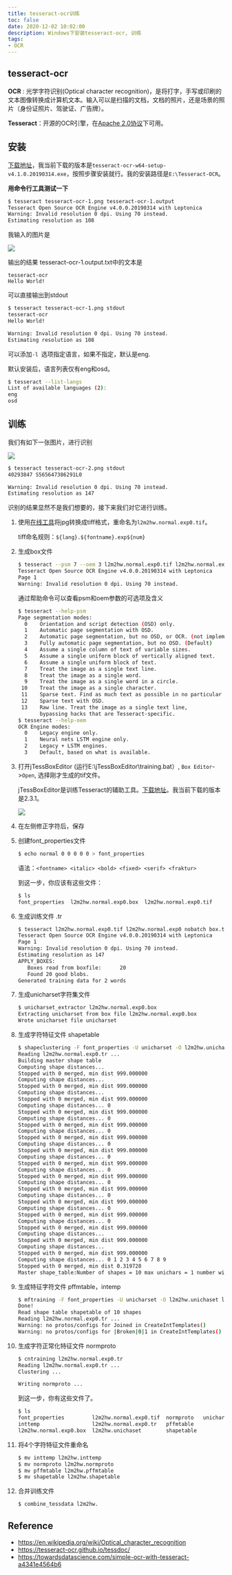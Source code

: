 ```yaml
---
title: tesseract-ocr训练
toc: false
date: 2020-12-02 10:02:00
description: Windows下安装tesseract-ocr, 训练
tags:
- OCR
---
```


## tesseract-ocr

**OCR** : 光学字符识别(Optical character recognition)，是将打字，手写或印刷的文本图像转换成计算机文本。输入可以是扫描的文档，文档的照片，还是场景的照片（身份证照片、驾驶证、广告牌）。

**Tesseract**：开源的OCR引擎，在[Apache 2.0协议](http://www.apache.org/licenses/LICENSE-2.0)下可用。

## 安装

[下载地址](https://github.com/UB-Mannheim/tesseract/wiki)，我当前下载的版本是`tesseract-ocr-w64-setup-v4.1.0.20190314.exe`，按照步骤安装就行。我的安装路径是`E:\Tesseract-OCR`。

**用命令行工具测试一下**

```bash
$ tesseract tesseract-ocr-1.png tesseract-ocr-1.output
Tesseract Open Source OCR Engine v4.0.0.20190314 with Leptonica
Warning: Invalid resolution 0 dpi. Using 70 instead.
Estimating resolution as 108
```

我输入的图片是

![](/images/tesseract-ocr-1.png)

输出的结果 tesseract-ocr-1.output.txt中的文本是

```
tesseract-ocr
Hello World!
```

可以直接输出到stdout

```bash
$ tesseract tesseract-ocr-1.png stdout
tesseract-ocr
Hello World!

Warning: Invalid resolution 0 dpi. Using 70 instead.
Estimating resolution as 108
```

可以添加`-l `选项指定语言，如果不指定，默认是eng.

默认安装后，语言列表仅有eng和osd。

```bash
$ tesseract --list-langs
List of available languages (2):
eng
osd
```

## 训练

我们有如下一张图片，进行识别

![](/images/tesseract-ocr-2.png)

```bash
$ tesseract tesseract-ocr-2.png stdout
40293847 S565647386291L0

Warning: Invalid resolution 0 dpi. Using 70 instead.
Estimating resolution as 147
```

识别的结果显然不是我们想要的，接下来我们对它进行训练。

1. 使用[在线工具](https://cn.office-converter.com/tiff-converter)将jpg转换成tiff格式，重命名为`l2m2hw.normal.exp0.tif`。

   tiff命名规则：`${lang}.${fontname}.exp${num}`

2. 生成box文件

   ```bash
   $ tesseract --psm 7 --oem 3 l2m2hw.normal.exp0.tif l2m2hw.normal.exp0 makebox
   Tesseract Open Source OCR Engine v4.0.0.20190314 with Leptonica
   Page 1
   Warning: Invalid resolution 0 dpi. Using 70 instead.
   ```

   通过帮助命令可以查看psm和oem参数的可选项及含义

   ```bash
   $ tesseract --help-psm
   Page segmentation modes:
     0    Orientation and script detection (OSD) only.
     1    Automatic page segmentation with OSD.
     2    Automatic page segmentation, but no OSD, or OCR. (not implemented)
     3    Fully automatic page segmentation, but no OSD. (Default)
     4    Assume a single column of text of variable sizes.
     5    Assume a single uniform block of vertically aligned text.
     6    Assume a single uniform block of text.
     7    Treat the image as a single text line.
     8    Treat the image as a single word.
     9    Treat the image as a single word in a circle.
    10    Treat the image as a single character.
    11    Sparse text. Find as much text as possible in no particular order.
    12    Sparse text with OSD.
    13    Raw line. Treat the image as a single text line,
          bypassing hacks that are Tesseract-specific.
   $ tesseract --help-oem
   OCR Engine modes:
     0    Legacy engine only.
     1    Neural nets LSTM engine only.
     2    Legacy + LSTM engines.
     3    Default, based on what is available.
   ```

3. 打开jTessBoxEditor (运行E:\jTessBoxEditor\training.bat）, `Box Editor`->`Open`,  选择刚才生成的tif文件。

   jTessBoxEditor是训练Tesseract的辅助工具。[下载地址](http://vietocr.sourceforge.net/training.html)。我当前下载的版本是2.3.1。

   ![](/images/tesseract-ocr-4.png)

4. 在左侧修正字符后，保存

5. 创建font_properties文件

   ```bash
   $ echo normal 0 0 0 0 0 > font_properties
   ```

   语法：`<fontname> <italic> <bold> <fixed> <serif> <fraktur>`

   到这一步，你应该有这些文件：

   ```bash
   $ ls
   font_properties  l2m2hw.normal.exp0.box  l2m2hw.normal.exp0.tif
   ```

6. 生成训练文件 .tr

   ```bash
   $ tesseract l2m2hw.normal.exp0.tif l2m2hw.normal.exp0 nobatch box.train
   Tesseract Open Source OCR Engine v4.0.0.20190314 with Leptonica
   Page 1
   Warning: Invalid resolution 0 dpi. Using 70 instead.
   Estimating resolution as 147
   APPLY_BOXES:
      Boxes read from boxfile:      20
      Found 20 good blobs.
   Generated training data for 2 words
   ```

7. 生成unicharset字符集文件

   ```bash
   $ unicharset_extractor l2m2hw.normal.exp0.box
   Extracting unicharset from box file l2m2hw.normal.exp0.box
   Wrote unicharset file unicharset
   ```

8. 生成字符特征文件 shapetable

   ```bash
   $ shapeclustering -F font_properties -U unicharset -O l2m2hw.unichaset l2m2hw.normal.exp0.tr
   Reading l2m2hw.normal.exp0.tr ...
   Building master shape table
   Computing shape distances...
   Stopped with 0 merged, min dist 999.000000
   Computing shape distances...
   Stopped with 0 merged, min dist 999.000000
   Computing shape distances...
   Stopped with 0 merged, min dist 999.000000
   Computing shape distances... 0
   Stopped with 0 merged, min dist 999.000000
   Computing shape distances... 0
   Stopped with 0 merged, min dist 999.000000
   Computing shape distances... 0
   Stopped with 0 merged, min dist 999.000000
   Computing shape distances... 0
   Stopped with 0 merged, min dist 999.000000
   Computing shape distances... 0
   Stopped with 0 merged, min dist 999.000000
   Computing shape distances... 0
   Stopped with 0 merged, min dist 999.000000
   Computing shape distances... 0
   Stopped with 0 merged, min dist 999.000000
   Computing shape distances... 0
   Stopped with 0 merged, min dist 999.000000
   Computing shape distances... 0
   Stopped with 0 merged, min dist 999.000000
   Computing shape distances... 0
   Stopped with 0 merged, min dist 999.000000
   Computing shape distances...
   Stopped with 0 merged, min dist 999.000000
   Computing shape distances...
   Stopped with 0 merged, min dist 999.000000
   Computing shape distances... 0 1 2 3 4 5 6 7 8 9
   Stopped with 0 merged, min dist 0.319728
   Master shape_table:Number of shapes = 10 max unichars = 1 number with multiple unichars = 0
   
   ```

9. 生成特征字符文件 pffmtable，intemp

   ```bash
   $ mftraining -F font_properties -U unicharset -O l2m2hw.unichaset l2m2hw.normal.exp0.tr
   Done!
   Read shape table shapetable of 10 shapes
   Reading l2m2hw.normal.exp0.tr ...
   Warning: no protos/configs for Joined in CreateIntTemplates()
   Warning: no protos/configs for |Broken|0|1 in CreateIntTemplates()
   ```

10. 生成字符正常化特征文件 normproto

    ```bash
    $ cntraining l2m2hw.normal.exp0.tr
    Reading l2m2hw.normal.exp0.tr ...
    Clustering ...
    
    Writing normproto ...
    ```

    到这一步，你有这些文件了。

    ```bash
    $ ls
    font_properties         l2m2hw.normal.exp0.tif  normproto   unicharset
    inttemp                 l2m2hw.normal.exp0.tr   pffmtable
    l2m2hw.normal.exp0.box  l2m2hw.unichaset        shapetable
    ```

11. 将4个字符特征文件重命名

    ```bash
    $ mv inttemp l2m2hw.inttemp
    $ mv normproto l2m2hw.normproto
    $ mv pffmtable l2m2hw.pffmtable
    $ mv shapetable l2m2hw.shapetable
    ```

12. 合并训练文件

    ```bash
    $ combine_tessdata l2m2hw.
    ```

## Reference

- https://en.wikipedia.org/wiki/Optical_character_recognition
- https://tesseract-ocr.github.io/tessdoc/
- https://towardsdatascience.com/simple-ocr-with-tesseract-a4341e4564b6

